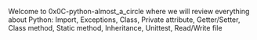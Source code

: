 Welcome to 0x0C-python-almost_a_circle where we will review everything about Python: Import, Exceptions, Class, Private attribute, Getter/Setter, Class method, Static method, Inheritance, Unittest, Read/Write file
